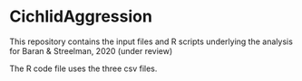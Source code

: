 # CichlidAggression
This repository contains the input files and R scripts underlying the analysis for Baran & Streelman, 2020 (under review)

The R code file uses the three csv files. 
